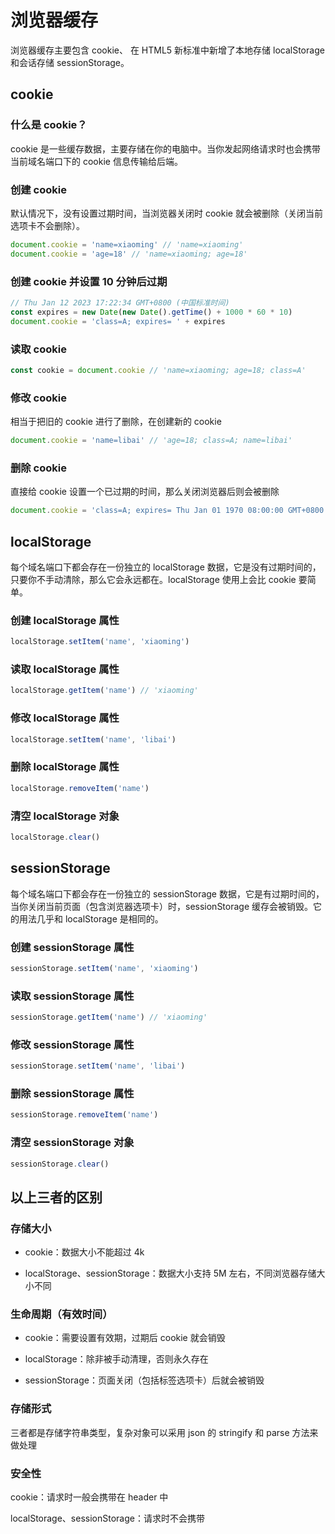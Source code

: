 <script setup>
import { loginRead } from '@/utils/login-read'

loginRead('j20013')
</script>

# <AppCode code="45" /> 浏览器缓存

<ClientOnly><AppRead code="j20013" /></ClientOnly>

浏览器缓存主要包含 cookie、 在 HTML5 新标准中新增了本地存储 localStorage 和会话存储 sessionStorage。

## cookie

### 什么是 cookie？

cookie 是一些缓存数据，主要存储在你的电脑中。当你发起网络请求时也会携带当前域名端口下的 cookie 信息传输给后端。

### 创建 cookie

默认情况下，没有设置过期时间，当浏览器关闭时 cookie 就会被删除（关闭当前选项卡不会删除）。

```javascript
document.cookie = 'name=xiaoming' // 'name=xiaoming'
document.cookie = 'age=18' // 'name=xiaoming; age=18'
```

### 创建 cookie 并设置 10 分钟后过期

```javascript
// Thu Jan 12 2023 17:22:34 GMT+0800 (中国标准时间)
const expires = new Date(new Date().getTime() + 1000 * 60 * 10)
document.cookie = 'class=A; expires= ' + expires
```

### 读取 cookie

```javascript
const cookie = document.cookie // 'name=xiaoming; age=18; class=A'
```

### 修改 cookie

相当于把旧的 cookie 进行了删除，在创建新的 cookie

```javascript
document.cookie = 'name=libai' // 'age=18; class=A; name=libai'
```

### 删除 cookie

直接给 cookie 设置一个已过期的时间，那么关闭浏览器后则会被删除

```javascript
document.cookie = 'class=A; expires= Thu Jan 01 1970 08:00:00 GMT+0800 (中国标准时间)'
```

## localStorage

每个域名端口下都会存在一份独立的 localStorage 数据，它是没有过期时间的，只要你不手动清除，那么它会永远都在。localStorage 使用上会比 cookie 要简单。

### 创建 localStorage 属性

```javascript
localStorage.setItem('name', 'xiaoming')
```

### 读取 localStorage 属性

```javascript
localStorage.getItem('name') // 'xiaoming'
```

### 修改 localStorage 属性

```javascript
localStorage.setItem('name', 'libai')
```

### 删除 localStorage 属性

```javascript
localStorage.removeItem('name')
```

### 清空 localStorage 对象

```javascript
localStorage.clear()
```

## sessionStorage

每个域名端口下都会存在一份独立的 sessionStorage 数据，它是有过期时间的，当你关闭当前页面（包含浏览器选项卡）时，sessionStorage 缓存会被销毁。它的用法几乎和 localStorage 是相同的。

### 创建 sessionStorage 属性

```javascript
sessionStorage.setItem('name', 'xiaoming')
```

### 读取 sessionStorage 属性

```javascript
sessionStorage.getItem('name') // 'xiaoming'
```

### 修改 sessionStorage 属性

```javascript
sessionStorage.setItem('name', 'libai')
```

### 删除 sessionStorage 属性

```javascript
sessionStorage.removeItem('name')
```

### 清空 sessionStorage 对象

```javascript
sessionStorage.clear()
```

## 以上三者的区别

### 存储大小

-   cookie：数据大小不能超过 4k

-   localStorage、sessionStorage：数据大小支持 5M 左右，不同浏览器存储大小不同

### 生命周期（有效时间）

-   cookie：需要设置有效期，过期后 cookie 就会销毁

-   localStorage：除非被手动清理，否则永久存在

-   sessionStorage：页面关闭（包括标签选项卡）后就会被销毁

### 存储形式

三者都是存储字符串类型，复杂对象可以采用 json 的 stringify 和 parse 方法来做处理

### 安全性

cookie：请求时一般会携带在 header 中

localStorage、sessionStorage：请求时不会携带

<AppComment />